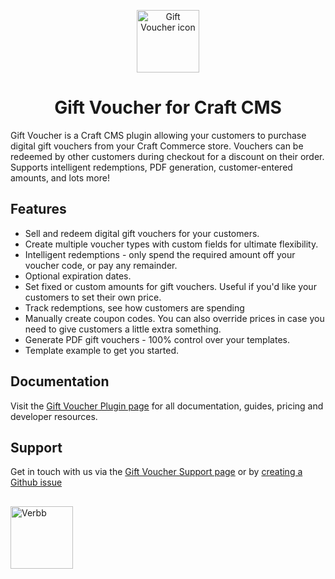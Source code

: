 <p align="center"><img src="https://verbb.imgix.net/plugins/gift-voucher/gift-voucher-icon.svg" width="100" height="100" alt="Gift Voucher icon"></p>
<h1 align="center">Gift Voucher for Craft CMS</h1>

Gift Voucher is a Craft CMS plugin allowing your customers to purchase digital gift vouchers from your Craft Commerce store. Vouchers can be redeemed by other customers during checkout for a discount on their order. Supports intelligent redemptions, PDF generation, customer-entered amounts, and lots more!

## Features
- Sell and redeem digital gift vouchers for your customers.
- Create multiple voucher types with custom fields for ultimate flexibility.
- Intelligent redemptions - only spend the required amount off your voucher code, or pay any remainder.
- Optional expiration dates.
- Set fixed or custom amounts for gift vouchers. Useful if you'd like your customers to set their own price.
- Track redemptions, see how customers are spending
- Manually create coupon codes. You can also override prices in case you need to give customers a little extra something.
- Generate PDF gift vouchers - 100% control over your templates.
- Template example to get you started.

## Documentation
Visit the [Gift Voucher Plugin page](https://verbb.io/craft-plugins/gift-voucher) for all documentation, guides, pricing and developer resources.

## Support
Get in touch with us via the [Gift Voucher Support page](https://verbb.io/craft-plugins/gift-voucher/support) or by [creating a Github issue](https://github.com/verbb/gift-voucher/issues)

<h2></h2>

<a href="https://verbb.io" target="_blank">
    <img width="100" src="https://verbb.io/assets/img/verbb-pill.svg" alt="Verbb">
</a>
